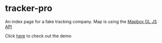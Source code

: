 # tracker-pro
An index page for a fake tracking company. Map is using the [Mapbox GL JS API](https://docs.mapbox.com/mapbox-gl-js/api/)

Click [here](https://siryeast.github.io/tracker-pro) to check out the demo